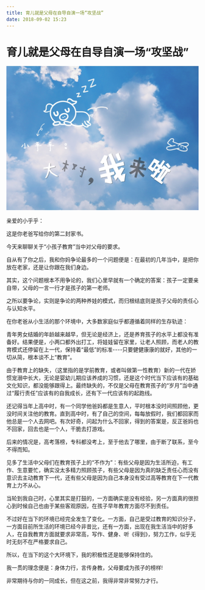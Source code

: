 ```yaml
---
title: 育儿就是父母在自导自演一场“攻坚战”
date: 2018-09-02 15:23
---
```

# 育儿就是父母在自导自演一场“攻坚战”
![](./_image/WechatIMG2959.jpeg)

亲爱的小乎乎：
 
这是你老爸写给你的第二封家书。
 
今天来聊聊关于“小孩子教育”当中对父母的要求。
 
自从有了你之后，我和你妈争论最多的一个问题便是：在最初的几年当中，是把你放在老家，还是让你跟在我们身边。
 
其实，这个问题根本不用争论的，我们心里早就有一个确定的答案：孩子一定要亲自带，父母的一言一行才是孩子的第一老师。
 
之所以要争论，实则是争论的两种养娃的模式，而归根结底则是孩子父母的责任心与认知水平。
 
在你老爸从小生活的那个环境中，大多数家庭似乎都遵循着同样的生存轨迹：
 
青年男女结婚的年龄越来越早，但无论是经济上，还是养育孩子的水平上都没有准备好。结果便是，小两口都外出打工，将娃娃留在家里，让老人照顾，而老人的教育模式还停留在上一代，保持着“最低”的标准----只要健健康康的就好，其他的一切从简，根本谈不上“教育”。
 
由于教育上的缺失，（这里指的是学前教育，或者叫做第一性教育）新的一代在娇惯宠溺中长大，无论是婴幼儿期应该养成的习惯，还是这个时代当下应该有的基础文化知识，都没能够跟得上。最终缺失的，不仅是父母在教育孩子的“岁月”当中通过“履行责任”应该有的自我成长，还有下一代应该有的起跑线。
 
还记得当年上高中时，有一个同学他爸妈都是生意人，平时根本没时间照顾他，更没时间关注他的教育。直到高中时，有了自己的空间，每每放假时，我们都回家而他总是一个人去网吧。有次好奇，问起为什么不回家，得到的答案是，反正爸妈也不回家，回去也是一个人，干脆去打游戏。
 
后来的情况是，高考落榜，专科都没考上，至于他去了哪里，由于断了联系，至今不得而知。
 
见多了生活中父母们在教育孩子上的“不作为”：有些父母是因为生活所迫，有工作、生意要忙，确实没太多精力照顾孩子，有些父母是因为真的缺乏责任心而没有意识去主动教育下一代，还有些父母是因为自己本身没有受过高等教育在下一代教育上力不从心。
 
 
当轮到我自己时，心里其实是打鼓的，一方面确实是没有经验，另一方面真的很担心到时候自己也由于某些客观原因，在孩子早年教育方面尽不到责任。
 
不过好在当下的环境已经完全发生了变化。一方面，自己是受过教育的知识分子，一方面目前所生活的环境已经今非昔比，还有一方面，出现在我生活当中的好多人，在自我教育方面就要求非常高，写作、健身、听《得到》，努力工作，似乎无时无刻不在严格要求自己。
 
所以，在当下的这个大环境下，我的积极性还是能够保持住的。
 
我一贯的理念便是：身体力行，言传身教，父母要成为孩子的榜样!
 
非常期待与你的一同成长，但在这之前，我得非常非常努力才行。

